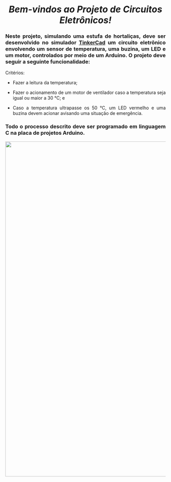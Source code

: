 <span align="center">

#  *Bem-vindos ao Projeto de Circuitos Eletrônicos!*

</span>

<span align="justify">


### Neste projeto, simulando uma estufa de hortaliças, deve ser desenvolvido no simulador [TinkerCad](https://www.tinkercad.com/) um circuito eletrônico envolvendo um sensor de temperatura, uma buzina, um LED e um motor, controlados por meio de um Arduino. O projeto deve seguir a seguinte funcionalidade:

Critérios:

- Fazer a leitura da temperatura;

- Fazer o acionamento de um motor de ventilador caso a temperatura seja igual ou maior a 30 °C; e

- Caso a temperatura ultrapasse os 50 °C, um LED vermelho e uma buzina devem acionar avisando uma situação de emergência.

### Todo o processo descrito deve ser programado em linguagem C na placa de projetos Arduino.
 
</span>


<div align="center">
<img src="https://user-images.githubusercontent.com/111321791/209442264-75dd8463-2626-4e20-ac18-05a5f1db30bd.png" width="1050px" />
</div>

